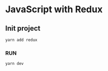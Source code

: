 # JavaScript with Redux

## Init project

```bash
yarn add redux
```

### RUN

```bash
yarn dev
```
